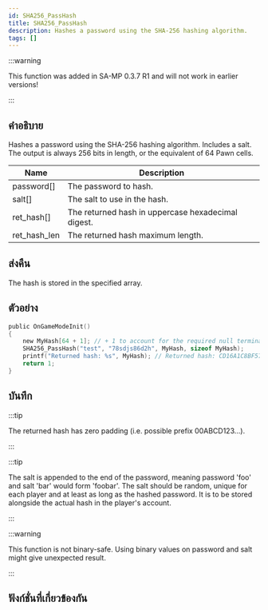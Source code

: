 ```yaml
---
id: SHA256_PassHash
title: SHA256_PassHash
description: Hashes a password using the SHA-256 hashing algorithm.
tags: []
---
```


:::warning

This function was added in SA-MP 0.3.7 R1 and will not work in earlier versions!

:::

## คำอธิบาย

Hashes a password using the SHA-256 hashing algorithm. Includes a salt. The output is always 256 bits in length, or the equivalent of 64 Pawn cells.

| Name         | Description                                        |
| ------------ | -------------------------------------------------- |
| password[]   | The password to hash.                              |
| salt[]       | The salt to use in the hash.                       |
| ret_hash[]   | The returned hash in uppercase hexadecimal digest. |
| ret_hash_len | The returned hash maximum length.                  |

## ส่งคืน

The hash is stored in the specified array.

## ตัวอย่าง

```c
public OnGameModeInit()
{
    new MyHash[64 + 1]; // + 1 to account for the required null terminator
    SHA256_PassHash("test", "78sdjs86d2h", MyHash, sizeof MyHash);
    printf("Returned hash: %s", MyHash); // Returned hash: CD16A1C8BF5792B48142FF6B67C9CB5B1BDC7260D8D11AFBA6BCDE0933A3C0AF
    return 1;
}
```

## บันทึก

:::tip

The returned hash has zero padding (i.e. possible prefix 00ABCD123...).

:::

:::tip

The salt is appended to the end of the password, meaning password 'foo' and salt 'bar' would form 'foobar'. The salt should be random, unique for each player and at least as long as the hashed password. It is to be stored alongside the actual hash in the player's account.

:::

:::warning

This function is not binary-safe. Using binary values on password and salt might give unexpected result.

:::

## ฟังก์ชั่นที่เกี่ยวข้องกัน
